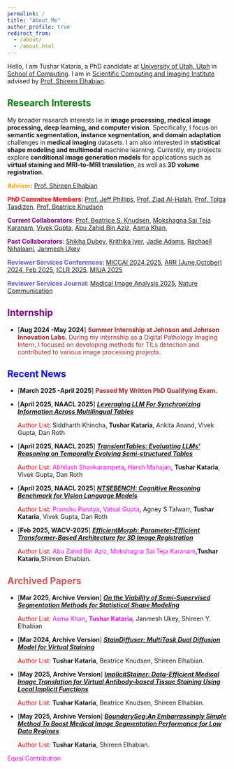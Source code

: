 ```yaml
---
permalink: /
title: "About Me"
author_profile: true
redirect_from: 
  - /about/
  - /about.html
---
```



Hello, I am Tushar Kataria, a PhD candidate at [University of Utah, Utah](https://www.utah.edu/) in [School of Computing](https://www.cs.utah.edu/). I am in [Scientific Computing and Imaging Institute](https://www.sci.utah.edu/) advised by [Prof. Shireen Elhabian](https://www.sci.utah.edu/~shireen/).

<span style="color:green;">Research Interests</span>
------

My broader research interests lie in **image processing, medical image processing, deep learning, and computer vision**. Specifically, I focus on **semantic segmentation, instance segmentation, and domain adaptation** challenges in **medical imaging** datasets. I am also interested in **statistical shape modeling and multimodal** machine learning. Currently, my projects explore **conditional image generation models** for applications such as **virtual staining and MRI-to-MRI translation**, as well as **3D volume registration**.

<span style="color:orange;">**Advisor**</span>: [Prof. Shireen Elhabian](https://www.sci.utah.edu/~shireen/)

<span style="color:red;">**PhD Commitee Members**</span>: [Prof. Jeff Phillips](https://users.cs.utah.edu/~jeffp/), [Prof. Ziad Al-Halah](https://users.cs.utah.edu/~ziad/), [Prof. Tolga Tasdizen](https://www.sci.utah.edu/~tolga/), [Prof. Beatrice Knudsen](https://healthcare.utah.edu/find-a-doctor/beatrice-s-knudsen)

<span style="color:purple;">**Current Collaborators**</span>: [Prof. Beatrice S. Knudsen](https://healthcare.utah.edu/fad/mddetail.php?physicianID=u6028236#tabAcademic), [Mokshagna Sai Teja Karanam](https://www.linkedin.com/in/mokshagna-sai-teja-karanam-372022169/), [Vivek Gupta](https://vgupta123.github.io/), [Abu Zahid Bin Aziz](https://www.researchgate.net/profile/Abu-Zahid-Bin-Aziz), [Asma Khan](https://www.linkedin.com/in/asmakhan2021/),

<span style="color:purple;">**Past Collaborators**</span>: [Shikha Dubey](https://sites.google.com/view/shikha-dubey/), [Krithika Iyer](https://www.linkedin.com/in/iyerkrithika21/), [Jadie Adams](http://www.sci.utah.edu/~jadie/), [Rachaell Nihalaani](https://www.linkedin.com/in/rachaell-nihalaani/), [Janmesh Ukey](https://www.linkedin.com/in/janmesh-ukey/)  

<span style="color:SlateBlue;">**Reviewer Services Conferences**</span>: [MICCAI 2024,2025](https://miccai.org/index.php/), [ARR (June,October) 2024, Feb 2025](https://aclrollingreview.org/), [ICLR 2025](https://iclr.cc/), [MIUA 2025](https://conferences.leeds.ac.uk/miua/) 

<span style="color:SlateBlue;">**Reviewer Services Journal**</span>: [Medical Image Analysis 2025](https://www.sciencedirect.com/journal/medical-image-analysis), [Nature Communication](https://www.nature.com/ncomms/) 


<span style="color:purple;">Internship</span>
------

- [**Aug 2024 -May 2024**] <span style="color:brown;"> **Summer Internship at Johnson and Johnson Innovation Labs.** During my internship as a Digital Pathology Imaging Intern, I focused on developing methods for TILs detection and contributed to various image processing projects. </span>


<span style="color:blue;">Recent News</span>
------
- [**March 2025 -April 2025**] <span style="color:brown;"> **Passed My Written PhD Qualifying Exam.** </span>

- [**April 2025, NAACL 2025**] [***Leveraging LLM For Synchronizing Information Across Multilingual Tables***](https://aclanthology.org/2025.naacl-long.329/)

	<span style="color:red;">Author List</span>: Siddharth Khincha, **Tushar Kataria**, Ankita Anand, Vivek Gupta, Dan Roth

- [**April 2025, NAACL 2025**] [***TransientTables: Evaluating LLMs' Reasoning on Temporally Evolving Semi-structured Tables***](https://aclanthology.org/2025.naacl-long.332/)

	<span style="color:red;">Author List</span>: <span style="color:magenta;">Abhilash Shankarampeta</span>, <span style="color:magenta;">Harsh Mahajan</span>, **Tushar Kataria**, Vivek Gupta, Dan Roth

- [**April 2025, NAACL 2025**] [***NTSEBENCH: Cognitive Reasoning Benchmark for Vision Language Models***](https://aclanthology.org/2025.findings-naacl.204/)

	<span style="color:red;">Author List</span>: <span style="color:magenta;">Pranshu Pandya</span>, <span style="color:magenta;">Vatsal Gupta</span>, Agney S Talwarr, **Tushar Kataria**, Vivek Gupta, Dan Roth

- [**Feb 2025,  WACV-2025**] [***EfficientMorph: Parameter-Efficient Transformer-Based Architecture for 3D Image Registration***](https://arxiv.org/abs/2403.11026)

	<span style="color:red;">Author List</span>: <span style="color:magenta;">Abu Zahid Bin Aziz, Mokshagna Sai Teja Karanam</span>,**Tushar Kataria**,Shireen  Elhabian.

<span style="color:IndianRed;">Archived Papers</span>
------

- [**Mar 2025, Archive Version**] [***On the Viability of Semi-Supervised Segmentation Methods for Statistical Shape Modeling***](https://arxiv.org/abs/2407.15260)

	<span style="color:red;">Author List</span>: <span style="color:magenta;">Asma Khan</span>, <span style="color:magenta;">**Tushar Kataria**</span>, Janmesh Ukey, Shireen Y. Elhabian

- [**Mar 2024, Archive Version**] [***StainDiffuser: MultiTask Dual Diffusion Model for Virtual Staining***](https://arxiv.org/abs/2403.11340)

	<span style="color:red;">Author List</span>: **Tushar Kataria**, Beatrice Knudsen, Shireen  Elhabian.

- [**May 2025, Archive Version**] [***ImplicitStainer: Data-Efficient Medical Image Translation for Virtual Antibody-based Tissue Staining Using Local Implicit Functions***](https://arxiv.org/abs/2505.09831)

	<span style="color:red;">Author List</span>: **Tushar Kataria**, Beatrice Knudsen, Shireen  Elhabian.

- [**May 2025, Archive Version**] [***BoundarySeg:An Embarrassingly Simple Method To Boost Medical Image Segmentation Performance for Low Data Regimes***](https://arxiv.org/abs/2505.09829)

	<span style="color:red;">Author List</span>: **Tushar Kataria**, Shireen  Elhabian.

<span style="color:magenta;">Equal Contribution</span>


